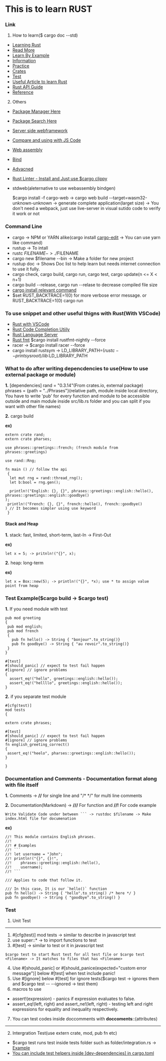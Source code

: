 # This is to learn RUST

### Link

 1. How to learn($ cargo doc --std)

  * [Learning Rust](https://learning-rust.gitbook.io/book/)
  * [Read More](https://doc.rust-lang.org/book/first-edition/glossary.html)
  * [Learn By Example](https://doc.rust-lang.org/stable/rust-by-example/)
  * [Information](https://doc.rust-lang.org/book/second-edition/index.html)
  * [Practice](https://github.com/rustlings/rustlings)
  * [Crates](https://rust-lang-nursery.github.io/rust-cookbook/)
  * [Test](https://doc.rust-lang.org/book/second-edition/ch11-00-testing.html)
  * [Useful Article to learn Rust](https://medium.com/learning-rust)
  * [Rust API Guide](https://rust-lang-nursery.github.io/api-guidelines/documentation.html)
  * [Reference](https://doc.rust-lang.org/reference/tokens.html#raw-string-literals)

 2. Others

  * [Package Manager Here](https://doc.rust-lang.org/cargo/)
  * [Package Search Here](https://crates.io/)
  * [Server side webframework](https://github.com/SergioBenitez/Rocket)
  * [Compare and using with JS Code](https://www.youtube.com/watch?v=Pfbw4YPrwf4)
  * [Web assembly](https://rustwasm.github.io/book/background-and-concepts.html)
  * [Bind](https://rustwasm.github.io/wasm-bindgen/)
  * [Advacned](https://doc.rust-lang.org/beta/nomicon/send-and-sync.html)
  * [Rust Linter - Install and Just use $cargo clippy](https://github.com/rust-lang-nursery/rust-clippy)
  * stdweb(aleternative to use webassembly bindgen) 
  
    $cargo install -f cargo-web -> cargo web build --target=wasm32-unknown-unknown
    -> generate complete application(larget size)
    -> You don't need a webpack, just use live-server in visual sutido code to verify it work or not

### Command Line

 * cargo -> NPM or YARN alike(cargo install [cargo-edit](https://github.com/killercup/cargo-edit) -> You can use yarn like command)
 * rustup -> To intall
 * rustc $FILENAME -> ./$FILENAME
 * cargo new $filename --bin -> Make a folder for new project
 * rustup doc -> Shows Doc list to help learn but needs internet connection to use it fully.
 * cargo check, cargo build, cargo run, cargo test, cargo update(n <= X < n+1)
 * cargo build --release, cargo run --relase to decrease compiled file size
 * [cargo install relevant command](https://github.com/killercup/cargo-edit)
 * $set RUST_BACKTRACE=1(0) for more verbose error message. or RUST_BACKTRACE=1(0) cargo run
### To use snippet and other useful thigns with Rust(With VSCode)

 * [Rust with VSCode](https://github.com/editor-rs/vscode-rust)
 * [Rust Code Completion Utiily](https://github.com/racer-rust/racer)
 * [Rust Language Server](https://github.com/rust-lang-nursery/rls)
 * [Rust fmt](https://github.com/rust-lang-nursery/rustfmt) $cargo install rustfmt-nightly --force
 * racer -> $cargo install racer --force
 * cargo install rustsym -> LD_LIBRARY_PATH=$(rustc --print sysroot)/lib:$LD_LIBRARY_PATH
 
### What to do after writing depencdencies to use(How to use external package or module)

**1.** [dependencies]
   rand = "0.3.14"(From crates.io, external package)
   phrases = {path = "../Phrases"}(relative path, module inside local directory, You have to write 'pub' for every function and module to be accessible outside and main module inside src/lib.rs folder and you can split if you want with other file names)

**2.** cargo build

**ex)**

```
extern crate rand;
extern crate pharses;

use phrases::greetings::french; (french module from phrases::greetings)

use rand::Rng;

fn main () // follow the api
 {
  let mut rng = rand::thread_rng();
  let b:bool = rng.gen();

  println!("English: {}, {}", phrases::greetings::english::hello(),
phrases::greetings::english::goodbye()
);
 println!("French: {}, {}", french::hello(), french::goodbye()
) // It becomes simpler using use keyword
 }
```


#### Stack and Heap

**1.** stack: fast, limited, short-term, last-In -> First-Out

**ex)**

  ```
  let x = 5; -> pritnln!("{}", x);
  ```

**2.** heap: long-term

 **ex)**

  ```
  let x = Box::new(5); -> println!("{}", *x); use * to assign value point from heap
  ```

### Test Example($cargo build -> $cargo test)

**1.** If you need module with test

```
pub mod greeting
{
 pub mod english;
 pub mod french
 {
   pub fn hello() -> String { "bonjour".to_string()}
   pub fn goodbye() -> String { "au revoir".to_string()}
 }
}

#[test]
#[should_panic] // expect to test fail happen
#[ignore] // ignore problems
{
  assert_eq!("hello", greetings::english::hello());
  assert_eq!("hellllo", greetings::english::hello());
}
```

**2.** if you separate test module

```
#[cfg(test)]
mod tests
{

extern crate phrases;

#[test]
#[should_panic] // expect to test fail happen
#[ignore] // ignore problems
fn english_greeting_correct()
{
 assert_eq!("heelo", pharses::greetings::english::hello());
}

}
```

### Documentation and Comments - Documentation format along with file itself

**1.** Comments -> **//**  for single line and "/* */" for multi line comments

**2.** Documentation(Markdown) -> **///** For function and **//!** For code example

```
Write Validate Code under between ``` -> rustdoc $filename -> Make index.html file for documenation
```

**ex)**
```
//! This module contains English phrases.
//!
//! # Examples
//! ```
//! let username = "John";
//! println!("{}", {}!",
//!    phrases::greeting::english::hello(),
//!    username);
//! ```

/// Applies to code that follow it.

/// In this case, It is our `hello()` function
pub fn hello() -> String { "hello".to_string() /* here */ }
pub fn goodbye() -> String { "goodbye".to_string() }

```

### Test

1. Unit Test

___

 1. #[cfg(test)]
    mod tests -> similar to describe in javascript test
 2. use super::* -> to import functions to test
 3. #[test] -> similar to test or it in javascript test

 ```
 $cargo test to start Rust test for all test file or $cargo test <Filename> -> It matches to files that has <Filename>
 ```

 4. Use #[should_panic] or #[should_panice(expected="custom error message")] below #[test] when test include panic!
 5. Use #[ignore] below #[test] for ignore tests($cargo test -> ignores them and $cargo test -- --ignored -> test them)
 6. macros to use

  * assert!(expression) - panics if expression evaluates to false.
  * assert_eq!(left, right) and assert_ne!(left, right) - testing left and right expressions for equality and inequality respectively.

 7. You can test codes inside doccomments with **doccoments**::<function>(attributes)
___

 2. Intergration Test(use extern crate, mod, pub fn etc)

  * $cargo test runs test inside tests folder such as folder/integration.rs
    -> [Example](https://doc.rust-lang.org/rust-by-example/testing/integration_testing.html)
  * [You can include test helpers inside [dev-dependencies] in cargo.toml](https://doc.rust-lang.org/rust-by-example/testing/dev_dependencies.html)

